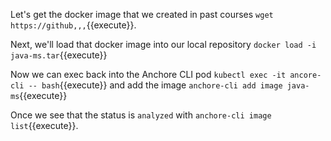 Let's get the docker image that we created in past courses `wget https://github,,,`{{execute}}.

Next, we'll load that docker image into our local repository `docker load -i java-ms.tar`{{execute}}

Now we can exec back into the Anchore CLI pod `kubectl exec -it ancore-cli -- bash`{{execute}} and add the image `anchore-cli add image java-ms`{{execute}}

Once we see that the status is `analyzed` with `anchore-cli image list`{{execute}}.



